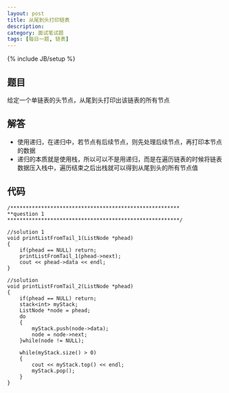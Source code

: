 ```yaml
---
layout: post
title: 从尾到头打印链表
description: 
category: 面试笔试题
tags: [每日一题, 链表]
---
```

{% include JB/setup %}

## 题目
给定一个单链表的头节点，从尾到头打印出该链表的所有节点

## 解答
*	使用递归，在递归中，若节点有后续节点，则先处理后续节点，再打印本节点的数据
*	递归的本质就是使用栈，所以可以不是用递归，而是在遍历链表的时候将链表数据压入栈中，遍历结束之后出栈就可以得到从尾到头的所有节点值

## 代码
	/*******************************************************
	**question 1
	********************************************************/
	
	//solution 1
	void printListFromTail_1(ListNode *phead)
	{
		if(phead == NULL) return;
		printListFromTail_1(phead->next);
		cout << phead->data << endl;
	}

	//solution
	void printListFromTail_2(ListNode *phead)
	{
		if(phead == NULL) return;
		stack<int> myStack;
		ListNode *node = phead;
		do
		{
			myStack.push(node->data);
			node = node->next;
		}while(node != NULL);
	
		while(myStack.size() > 0)
		{
			cout << myStack.top() << endl;
			myStack.pop();
		}
	}
